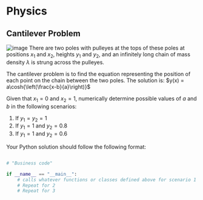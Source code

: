 # Physics
## Cantilever Problem
![image](https://user-images.githubusercontent.com/89618353/208789578-d532adfc-9bef-4c9d-8b30-4c6f26bfd621.png)
There are two poles with pulleyes at the tops of these poles at positions $x_1$ and $x_2$, heights $y_1$ and $y_2$, and an infinitely long chain of mass density $\lambda$ is strung across the pulleyes.

The cantilever problem is to find the equation representing the position of each point on the chain between the two poles. The solution is:
$y(x) = a\cosh{\left(\frac{x-b}{a}\right)}$

Given that $x_1=0$ and $x_2=1$, numerically determine possible values of $a$ and $b$ in the following scenarios:

1. If $y_1=y_2=1$
2. If $y_1=1$ and $y_2=0.8$
3. If $y_1=1$ and $y_2=0.6$

Your Python solution should follow the following format:
```Python

# "Business code"

if __name__ == "__main__":
    # calls whatever functions or classes defined above for scenario 1
    # Repeat for 2
    # Repeat for 3
```



